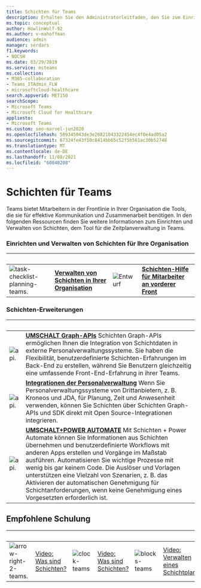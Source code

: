 ```yaml
---
title: Schichten für Teams
description: Erhalten Sie den Administratorleitfaden, den Sie zum Einrichten und Verwalten von Schichten, dem Tool für die Zeitplanverwaltung, in Teams.
ms.topic: conceptual
author: HowlinWolf-92
ms.author: v-mahoffman
audience: admin
manager: serdars
f1.keywords:
- NOCSH
ms.date: 03/29/2019
ms.service: msteams
ms.collection:
- M365-collaboration
- Teams_ITAdmin_FLW
- microsoftcloud-healthcare
search.appverid: MET150
searchScope:
- Microsoft Teams
- Microsoft Cloud for Healthcare
appliesto:
- Microsoft Teams
ms.custom: seo-marvel-jun2020
ms.openlocfilehash: 509345043de3e26821043322454ec4f0e4ad05a2
ms.sourcegitcommit: 67324fe43f50c8414bb65c52f5b561ac30b52748
ms.translationtype: MT
ms.contentlocale: de-DE
ms.lasthandoff: 11/08/2021
ms.locfileid: "60848208"
---
```

# <a name="shifts-for-teams"></a>Schichten für Teams

Teams bietet Mitarbeitern in der Frontlinie in Ihrer Organisation die Tools, die sie für effektive Kommunikation und Zusammenarbeit benötigen. In den folgenden Ressourcen finden Sie weitere Informationen zum Einrichten und Verwalten von Schichten, dem Tool für die Zeitplanverwaltung in Teams.

### <a name="set-up-and-manage-shifts-for-your-organization"></a>Einrichten und Verwalten von Schichten für Ihre Organisation

|&nbsp;|&nbsp;|&nbsp;|&nbsp;|
| ------------- | ------------- | ------------- | ------------- |
|![task-checklist-planning-teams.](../media/task-checklist-planning-teams-small.svg) | **[Verwalten von Schichten in Ihrer Organisation](./shifts/manage-the-shifts-app-for-your-organization-in-teams.md)** |![Entwurf](../media/Help-small.svg)  | **[Schichten-Hilfe für Mitarbeiter an vorderer Front](https://support.office.com/article/apps-and-services-cc1fba57-9900-4634-8306-2360a40c665b#PickTab=Specific_apps)** |

### <a name="shifts-extensions"></a>Schichten-Erweiterungen

|&nbsp;|&nbsp;|
| ------------- | ------------- |
| ![api.](../media/api-small.svg) | **[UMSCHALT Graph-APIs](/graph/api/resources/shift?view=graph-rest-1.0)** Schichten Graph-APIs ermöglichen Ihnen die Integration von Schichtdaten in externe Personalverwaltungssysteme. Sie haben die Flexibilität, benutzerdefinierte Schichten-Erfahrungen im Back-End zu erstellen, während Sie Benutzern gleichzeitig eine umfassende Front-End-Erfahrung in ihrer Teams.             |
| ![api.](../media/api-small.svg) | **[Integrationen der Personalverwaltung](https://github.com/OfficeDev/Microsoft-Teams-Shifts-WFM-Connectors)** Wenn Sie Personalverwaltungssysteme von Drittanbietern, z. B. Kroneos und JDA, für Planung, Zeit und Anwesenheit verwenden, können Sie Schichten über Schichten Graph-APIs und SDK direkt mit Open Source-Integrationen integrieren. |
| ![api.](../media/process-flow-teams-small.svg) | **[UMSCHALT+POWER AUTOMATE](https://github.com/OfficeDev/Microsoft-Teams-Shifts-Power-Automate-Templates)** Mit Schichten + Power Automate können Sie Informationen aus Schichten übernehmen und benutzerdefinierte Workflows mit anderen Apps erstellen und Vorgänge im Maßstab ausführen. Automatisieren Sie wichtige Prozesse mit wenig bis gar keinem Code. Die Auslöser und Vorlagen unterstützen eine Vielzahl von Szenarien, z. B. das Aktivieren der automatischen Genehmigung für Schichtanforderungen, wenn keine Genehmigung eines Vorgesetzten erforderlich ist. |

## <a name="featured-training"></a>Empfohlene Schulung

|&nbsp;|&nbsp;|&nbsp;|&nbsp;|&nbsp;|&nbsp;|
| ------------- | ------------- | ------------- | ------------- | ------------- | ------------- |
| ![arrow-right-2-teams.](../media/arrow-right-2-teams-small.svg)  |  [Video: Was sind Schichten?](https://support.office.com/article/what-is-shifts-f8efe6e4-ddb3-4d23-b81b-bb812296b821) |![clock-teams](../media/clock-teams-small.svg)  |  [Video: Was sind Schichten?](https://support.office.com/article/create-a-shifts-schedule-2b94ca38-36db-4a1c-8fee-f8f0fec9a984) |![blocks-teams](../media/blocks-teams-small.svg)  |  [Video: Verwalten eines Schichtplans](https://support.office.com/article/manage-a-shifts-schedule-63acda7b-ea39-441a-b1c6-c404a72e79f7) |